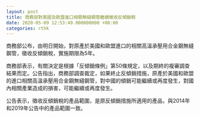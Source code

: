 ```yaml
---
layout: post
title: 商務部對美國及歐盟進口相關無縫鋼管繼續徵收反傾銷稅
date: 2020-05-09 12:53:49.000000000 +08:00
categories: rthk
---
```


商務部公布，由明日開始，對原產於美國和歐盟進口的相關高溫承壓用合金鋼無縫鋼管，徵收反傾銷稅，實施期限為5年。

商務部表示，有關決定是根據「反傾銷條例」第50條規定，以及期終的複審調查結果而定。公告指出，商務部調查裁定，如果終止反傾銷措施，原產於美國和歐盟的進口相關高溫承壓用合金鋼無縫鋼管，對中國的傾銷可能繼續或再度發生，對國內相關產業造成的損害，可能繼續或再度發生。

公告表示，徵收反傾銷稅的產品範圍，是原反傾銷措施所適用的產品，與2014年和2019年公告中的產品範圍一致。
